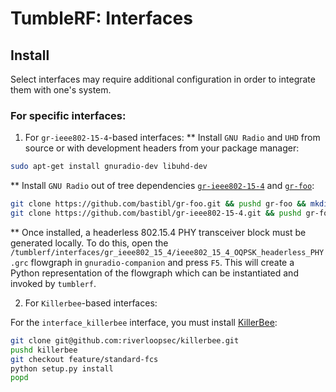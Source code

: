 TumbleRF: Interfaces
===

## Install

Select interfaces may require additional configuration in order to integrate them with one's system.  

### For specific interfaces:

1. For `gr-ieee802-15-4`-based interfaces:
** Install `GNU Radio` and `UHD` from source or with development headers from your package manager:
```bash
sudo apt-get install gnuradio-dev libuhd-dev
```
** Install `GNU Radio` out of tree dependencies [`gr-ieee802-15-4`](https://github.com/bastibl/gr-ieee802-15-4) and [`gr-foo`](https://github.com/bastibl/gr-foo):
```bash
git clone https://github.com/bastibl/gr-foo.git && pushd gr-foo && mkdir build && cd build && cmake ../ && make -j8 && sudo make install && sudo ldconfig && popd
git clone https://github.com/bastibl/gr-ieee802-15-4.git && pushd gr-foo && mkdir build && cd build && cmake ../ && make -j8 && sudo make install && sudo ldconfig && popd
```
** Once installed, a headerless 802.15.4 PHY transceiver block must be generated locally.  To do this, open the `/tumblerf/interfaces/gr_ieee802_15_4/ieee802_15_4_OQPSK_headerless_PHY.grc` flowgraph in `gnuradio-companion` and press `F5`.  This will create a Python representation of the flowgraph which can be instantiated and invoked by `tumblerf`.

2. For `Killerbee`-based interfaces:

For the `interface_killerbee` interface, you must install [KillerBee](https://github.com/riverloopsec/killerbee):
```bash
git clone git@github.com:riverloopsec/killerbee.git
pushd killerbee
git checkout feature/standard-fcs
python setup.py install
popd
```
